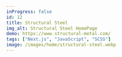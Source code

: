 ```yaml
---
inProgress: false
id: 12
title: Structural Steel
img_alt: Structural Steel HomePage
demo: https://www.structural-metal.com/
tags: ["Next.js", "JavaScript", "SCSS"]
image: /images/home/structural-steel.webp
---
```

